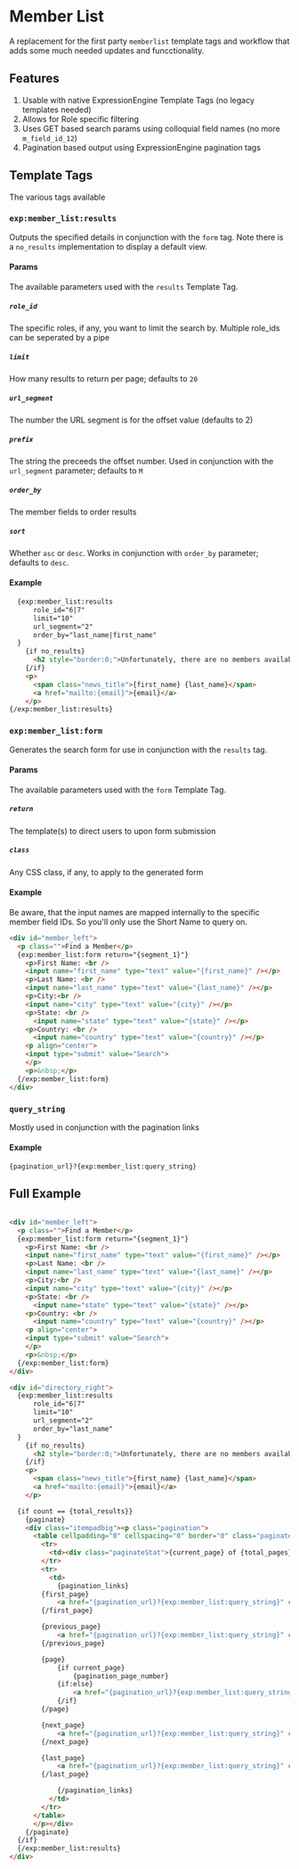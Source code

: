 # Member List
A replacement for the first party `memberlist` template tags and workflow that adds some much needed updates and funcctionality. 

## Features

1. Usable with native ExpressionEngine Template Tags (no legacy templates needed)
2. Allows for Role specific filtering
3. Uses GET based search params using colloquial field names (no more `m_field_id_12`)
4. Pagination based output using ExpressionEngine pagination tags

## Template Tags

The various tags available

### `exp:member_list:results`

Outputs the specified details in conjunction with the `form` tag. Note there is a `no_results` implementation to display a default view.

#### Params

The available parameters used with the `results` Template Tag.

##### `role_id`

The specific roles, if any, you want to limit the search by. Multiple role_ids can be seperated by a pipe

##### `limit`

How many results to return per page; defaults to `20`

##### `url_segment`

The number the URL segment is for the offset value (defaults to 2)

##### `prefix`

The string the preceeds the offset number. Used in conjunction with the `url_segment` parameter; defaults to `M`

##### `order_by`

The member fields to order results

##### `sort`

Whether `asc` or `desc`. Works in conjunction with `order_by` parameter; defaults to `desc`.

#### Example

```html
  {exp:member_list:results 
      role_id="6|7" 
      limit="10" 
      url_segment="2" 
      order_by="last_name|first_name"
  }
    {if no_results}
      <h2 style="border:0;">Unfortunately, there are no members available for your search; however, please check back at a later date as members are being added all the time.</h2>
    {/if}
    <p>
      <span class="news_title">{first_name} {last_name}</span>
      <a href="mailto:{email}">{email}</a>
    </p>
{/exp:member_list:results}
```

### `exp:member_list:form`

Generates the search form for use in conjunction with the `results` tag. 

#### Params

The available parameters used with the `form` Template Tag.

##### `return`

The template(s) to direct users to upon form submission

##### `class`

Any CSS class, if any, to apply to the generated form

#### Example

Be aware, that the input names are mapped internally to the specific member field IDs. So you'll only use the Short Name to query on.

```html
<div id="member_left">
  <p class="">Find a Member</p>
  {exp:member_list:form return="{segment_1}"}
    <p>First Name: <br />
    <input name="first_name" type="text" value="{first_name}" /></p>
    <p>Last Name: <br />
    <input name="last_name" type="text" value="{last_name}" /></p>
    <p>City:<br />
    <input name="city" type="text" value="{city}" /></p>
    <p>State: <br />
      <input name="state" type="text" value="{state}" /></p>
    <p>Country: <br />
      <input name="country" type="text" value="{country}" /></p>
    <p align="center">
    <input type="submit" value="Search">
    </p>
    <p>&nbsp;</p>
  {/exp:member_list:form}
</div>
```

### `query_string`

Mostly used in conjunction with the pagination links

#### Example

```
{pagination_url}?{exp:member_list:query_string}
```

## Full Example

```html

<div id="member_left">
  <p class="">Find a Member</p>
  {exp:member_list:form return="{segment_1}"}
    <p>First Name: <br />
    <input name="first_name" type="text" value="{first_name}" /></p>
    <p>Last Name: <br />
    <input name="last_name" type="text" value="{last_name}" /></p>
    <p>City:<br />
    <input name="city" type="text" value="{city}" /></p>
    <p>State: <br />
      <input name="state" type="text" value="{state}" /></p>
    <p>Country: <br />
      <input name="country" type="text" value="{country}" /></p>
    <p align="center">
    <input type="submit" value="Search">
    </p>
    <p>&nbsp;</p>
  {/exp:member_list:form}
</div>

<div id="directory_right">
  {exp:member_list:results 
      role_id="6|7" 
      limit="10" 
      url_segment="2" 
      order_by="last_name"
  }
    {if no_results}
      <h2 style="border:0;">Unfortunately, there are no members available for your search; however, please check back at a later date as members are being added all the time.</h2>
    {/if}
    <p>
      <span class="news_title">{first_name} {last_name}</span>
      <a href="mailto:{email}">{email}</a>
    </p>

  {if count == {total_results}}
    {paginate}
    <div class="itempadbig"><p class="pagination">
      <table cellpadding="0" cellspacing="0" border="0" class="paginateBorder">
        <tr>
          <td><div class="paginateStat">{current_page} of {total_pages}</div></td>
        </tr>
        <tr>
          <td>
            {pagination_links}
		{first_page}
			<a href="{pagination_url}?{exp:member_list:query_string}" class="page-first">First Page</a>
		{/first_page}

		{previous_page}
			<a href="{pagination_url}?{exp:member_list:query_string}" class="page-previous">Previous Page</a>
		{/previous_page}

		{page}
			{if current_page}
				{pagination_page_number}
			{if:else}
				<a href="{pagination_url}?{exp:member_list:query_string}" class="page-{pagination_page_number} ">{pagination_page_number}</a>
			{/if}
		{/page}

		{next_page}
			<a href="{pagination_url}?{exp:member_list:query_string}" class="page-next">Next Page</a>
		{/next_page}

		{last_page}
			<a href="{pagination_url}?{exp:member_list:query_string}" class="page-last">Last Page</a>
		{/last_page}

            {/pagination_links}
          </td>
        </tr>
      </table>
      </p></div>
    {/paginate}
  {/if}
  {/exp:member_list:results}
</div>

```